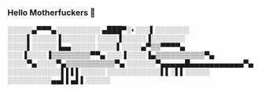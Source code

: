 ### Hello Motherfuckers 👋

░░░░░▄▀▀▀▄░░░░░░░░░
▄███▀░◐░░░▌░░░░░░░
░░░░▌░░░░░▐░░░░░░░
░░░░▐░░░░░▐░░░░░░░
░░░░▌░░░░░▐▄▄░░░░░
░░░░▌░░░░▄▀▒▒▀▀▀▀▄
░░░▐░░░░▐▒▒▒▒▒▒▒▒▀▀▄
░░░▐░░░░▐▄▒▒▒▒▒▒▒▒▒▒▀▄
░░░░▀▄░░░░▀▄▒▒▒▒▒▒▒▒▒▒▀▄
░░░░░░▀▄▄▄▄▄█▄▄▄▄▄▄▄▄▄▄▄▀▄
░░░░░░░░░░░▌▌▌▌░░░░░
░░░░░░░░░░░▌▌░▌▌░░░░░
░░░░░░░░░▄▄▌▌▄▌▌░░░░░
